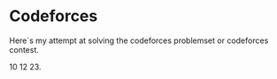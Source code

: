 
# Codeforces
Here`s my attempt at solving the codeforces problemset or codeforces  contest.


10 12 23.



